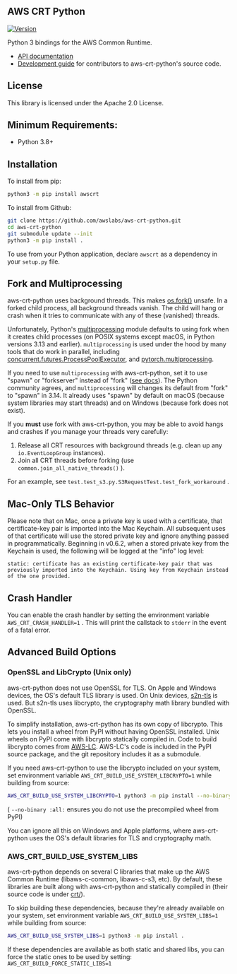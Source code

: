 ## AWS CRT Python

[![Version](https://img.shields.io/pypi/v/awscrt.svg?style=flat)](https://pypi.org/project/awscrt/)

Python 3 bindings for the AWS Common Runtime.

*   [API documentation](https://awslabs.github.io/aws-crt-python)
*   [Development guide](guides/dev/README.md) for contributors to aws-crt-python's source code.

## License

This library is licensed under the Apache 2.0 License.

## Minimum Requirements:

*   Python 3.8+

## Installation

To install from pip:

```bash
python3 -m pip install awscrt
```

To install from Github:

```bash
git clone https://github.com/awslabs/aws-crt-python.git
cd aws-crt-python
git submodule update --init
python3 -m pip install .
```

To use from your Python application, declare `awscrt` as a dependency in your `setup.py` file.

## Fork and Multiprocessing

aws-crt-python uses background threads. This makes [os.fork()](https://docs.python.org/3/library/os.html#os.fork) unsafe. In a forked child process, all background threads vanish. The child will hang or crash when it tries to communicate with any of these (vanished) threads.

Unfortunately, Python's [multiprocessing](https://docs.python.org/3/library/multiprocessing.html) module defaults to using fork when it creates child processes (on POSIX systems except macOS, in Python versions 3.13 and earlier). `multiprocessing` is used under the hood by many tools that do work in parallel, including [concurrent.futures.ProcessPoolExecutor](https://docs.python.org/3/library/concurrent.futures.html#concurrent.futures.ProcessPoolExecutor), and [pytorch.multiprocessing](https://pytorch.org/docs/stable/multiprocessing.html).

If you need to use `multiprocessing` with aws-crt-python, set it to use "spawn" or "forkserver" instead of "fork" ([see docs](https://docs.python.org/3/library/multiprocessing.html#contexts-and-start-methods)). The Python community agrees, and `multiprocessing` will changes its default from "fork" to "spawn" in 3.14. It already uses "spawn" by default on macOS (because system libraries may start threads) and on Windows (because fork does not exist).

If you **must** use fork with aws-crt-python, you may be able to avoid hangs and crashes if you manage your threads very carefully:

1.	Release all CRT resources with background threads (e.g. clean up any `io.EventLoopGroup` instances).
2.	Join all CRT threads before forking (use `common.join_all_native_threads()` ).

For an example, see `test.test_s3.py.S3RequestTest.test_fork_workaround` .

## Mac-Only TLS Behavior

Please note that on Mac, once a private key is used with a certificate, that certificate-key pair is imported into the Mac Keychain. All subsequent uses of that certificate will use the stored private key and ignore anything passed in programmatically. Beginning in v0.6.2, when a stored private key from the Keychain is used, the following will be logged at the "info" log level:

```
static: certificate has an existing certificate-key pair that was previously imported into the Keychain. Using key from Keychain instead of the one provided.
```

## Crash Handler

You can enable the crash handler by setting the environment variable `AWS_CRT_CRASH_HANDLER=1` . This will print the callstack to `stderr` in the event of a fatal error.

## Advanced Build Options

### OpenSSL and LibCrypto (Unix only)

aws-crt-python does not use OpenSSL for TLS.
On Apple and Windows devices, the OS's default TLS library is used.
On Unix devices, [s2n-tls](https://github.com/aws/s2n-tls) is used.
But s2n-tls uses libcrypto, the cryptography math library bundled with OpenSSL.

To simplify installation, aws-crt-python has its own copy of libcrypto.
This lets you install a wheel from PyPI without having OpenSSL installed.
Unix wheels on PyPI come with libcrypto statically compiled in.
Code to build libcrypto comes from [AWS-LC](https://github.com/aws/aws-lc).
AWS-LC's code is included in the PyPI source package,
and the git repository includes it as a submodule.

If you need aws-crt-python to use the libcrypto included on your system,
set environment variable `AWS_CRT_BUILD_USE_SYSTEM_LIBCRYPTO=1` while building from source:

```sh
AWS_CRT_BUILD_USE_SYSTEM_LIBCRYPTO=1 python3 -m pip install --no-binary :all: --verbose awscrt
```

( `--no-binary :all:` ensures you do not use the precompiled wheel from PyPI)

You can ignore all this on Windows and Apple platforms, where aws-crt-python
uses the OS's default libraries for TLS and cryptography math.

### AWS_CRT_BUILD_USE_SYSTEM_LIBS ###

aws-crt-python depends on several C libraries that make up the AWS Common Runtime (libaws-c-common, libaws-c-s3, etc).
By default, these libraries are built along with aws-crt-python and statically compiled in
(their source code is under [crt/](crt/)).

To skip building these dependencies, because they're already available on your system,
set environment variable `AWS_CRT_BUILD_USE_SYSTEM_LIBS=1` while building from source:

```sh
AWS_CRT_BUILD_USE_SYSTEM_LIBS=1 python3 -m pip install .
```

If these dependencies are available as both static and shared libs, you can force the static ones to be used by setting: `AWS_CRT_BUILD_FORCE_STATIC_LIBS=1`
